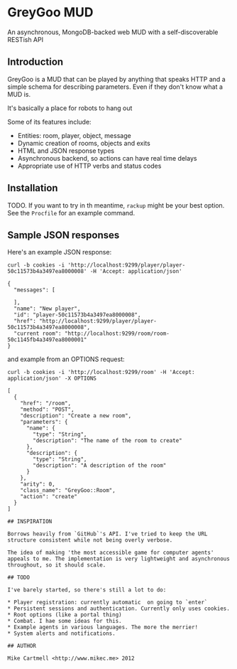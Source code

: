# GreyGoo MUD

An asynchronous, MongoDB-backed web MUD with a self-discoverable RESTish API

## Introduction

GreyGoo is a MUD that can be played by anything that speaks HTTP and a simple schema for describing parameters. Even if they don't know what a MUD is.

It's basically a place for robots to hang out

Some of its features include:

* Entities: room, player, object, message
* Dynamic creation of rooms, objects and exits
* HTML and JSON response types
* Asynchronous backend, so actions can have real time delays
* Appropriate use of HTTP verbs and status codes

## Installation

TODO. If you want to try in th meantime, `rackup` might be your best option. See the `Procfile` for an example command.

## Sample JSON responses

Here's an example JSON response:

`curl -b cookies -i 'http://localhost:9299/player/player-50c11573b4a3497ea8000008' -H 'Accept: application/json'`

```
{
  "messages": [

  ],
  "name": "New player",
  "id": "player-50c11573b4a3497ea8000008",
  "href": "http://localhost:9299/player/player-50c11573b4a3497ea8000008",
  "current room": "http://localhost:9299/room/room-50c1145fb4a3497ea8000001"
}
```

and example from an OPTIONS request:

`curl -b cookies -i 'http://localhost:9299/room' -H 'Accept: application/json' -X OPTIONS`

```
[
  {
    "href": "/room",
    "method": "POST",
    "description": "Create a new room",
    "parameters": {
      "name": {
        "type": "String",
        "description": "The name of the room to create"
      },
      "description": {
        "type": "String",
        "description": "A description of the room"
      }
    },
    "arity": 0,
    "class_name": "GreyGoo::Room",
    "action": "create"
  }
]

## INSPIRATION

Borrows heavily from `GitHub`'s API. I've tried to keep the URL structure consistent while not being overly verbose.

The idea of making 'the most accessible game for computer agents' appeals to me. The implementation is very lightweight and asynchronous throughout, so it should scale.

## TODO

I've barely started, so there's still a lot to do:

* Player registration: currently automatic  on going to `enter`
* Persistent sessions and authentication. Currently only uses cookies.
* Root options (like a portal thing)
* Combat. I hae some ideas for this.
* Example agents in various languages. The more the merrier!
* System alerts and notifications.

## AUTHOR

Mike Cartmell <http://www.mikec.me> 2012
